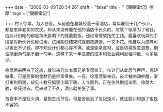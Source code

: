 +++
date = "2006-03-09T20:34:26"
draft = "false"
title = "【醍醐堂记】徐厚"
tags = ["醍醐堂记"]

+++
村人徐厚，为人吝啬。从前他在县城经营一家酒店，常年雇佣十几个伙计，都是忠厚老实的农民，却从来没有能在他的酒店干长久的。何故？徐厚为了省钱，给伙计们吃的都是每天卖剩下的残羹剩饭，还经常借故拖欠工钱。最喜欢玩弄的手段是对新伙计谎称试用，试用期快结束时就借故辞退，一文不花。他自以为这样可以省出不少钱，却不知伙计们都心存不满，或是偷拿食材，或是切菜故意浪费，倒油能倒两勺绝不倒一勺半，这样下来一年浪费的成本和营业纯利润相冲抵，亏多赢少。

徐厚后来明白了这点，就叫来几位本家兄弟专司监工，伙计们从此忍气吞声，规矩做事，可是厨房的食材仍是经常丢失。一日，徐厚酒醉未归，夜半被响动吵醒，掌灯来到厨房，却见十数只狐狸上蹿下跳，人立而列，正在往外搬运米面。徐厚大骇，晕死过去。后来过了不久，酒店就关张了事。

吝啬本不是贬义词，是指生活节俭，可是吝啬到了忘记道义，就连狐仙知道了也是不容的。